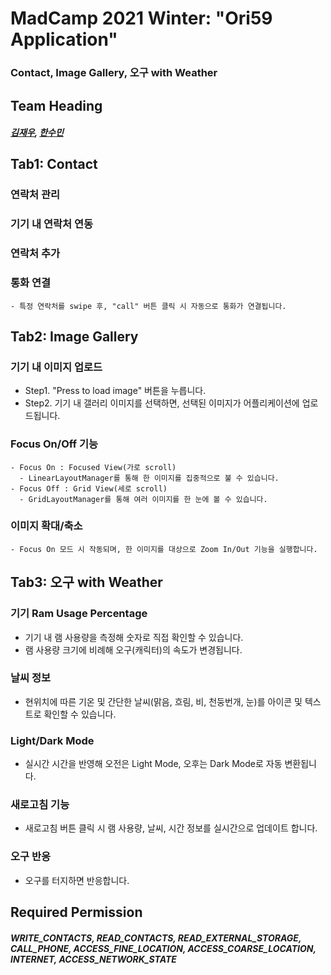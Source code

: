 # MadCamp 2021 Winter: "Ori59 Application"
### Contact, Image Gallery, 오구 with Weather

## Team Heading
##### [김재우](https://github.com/jjwwk0), [한수민](https://github.com/Hans-0101)

## Tab1: Contact
### 연락처 관리
### 기기 내 연락처 연동
### 연락처 추가
### 통화 연결
    - 특정 연락처를 swipe 후, "call" 버튼 클릭 시 자동으로 통화가 연결됩니다.

## Tab2: Image Gallery
### 기기 내 이미지 업로드
  - Step1. "Press to load image" 버튼을 누릅니다.
  - Step2. 기기 내 갤러리 이미지를 선택하면, 선택된 이미지가 어플리케이션에 업로드됩니다.
### Focus On/Off 기능
    - Focus On : Focused View(가로 scroll)
      - LinearLayoutManager를 통해 한 이미지를 집중적으로 불 수 있습니다.
    - Focus Off : Grid View(세로 scroll)
      - GridLayoutManager를 통해 여러 이미지를 한 눈에 볼 수 있습니다.
### 이미지 확대/축소
    - Focus On 모드 시 작동되며, 한 이미지를 대상으로 Zoom In/Out 기능을 실행합니다.
    
## Tab3: 오구 with Weather
### 기기 Ram Usage Percentage
  - 기기 내 램 사용량을 측정해 숫자로 직접 확인할 수 있습니다.
  - 램 사용량 크기에 비례해 오구(캐릭터)의 속도가 변경됩니다.
### 날씨 정보
  - 현위치에 따른 기온 및 간단한 날씨(맑음, 흐림, 비, 천둥번개, 눈)를 아이콘 및 텍스트로 확인할 수 있습니다.
### Light/Dark Mode
  - 실시간 시간을 반영해 오전은 Light Mode, 오후는 Dark Mode로 자동 변환됩니다.
### 새로고침 기능
  - 새로고침 버튼 클릭 시 램 사용량, 날씨, 시간 정보를 실시간으로 업데이트 합니다.
### 오구 반응
  - 오구를 터지하면 반응합니다.

## Required Permission
##### WRITE_CONTACTS, READ_CONTACTS, READ_EXTERNAL_STORAGE, CALL_PHONE, ACCESS_FINE_LOCATION, ACCESS_COARSE_LOCATION, INTERNET, ACCESS_NETWORK_STATE
